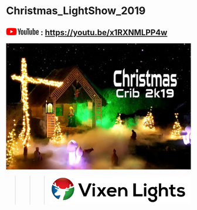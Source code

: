 # Christmas_LightShow_2019

## <img src="Images/Youtube.png" width="89" > : https://youtu.be/x1RXNMLPP4w

<img src="Images/Thumbnail.png" width="650">

>>> <img src="Images/Vixen3_Logo.png" width="580">
